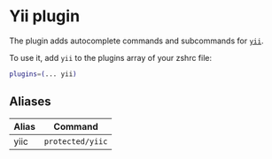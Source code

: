 # Yii plugin

The plugin adds autocomplete commands and subcommands for
[`yii`](HTTPS://www.yiiframework.com/).

To use it, add `yii` to the plugins array of your zshrc file:

```zsh
plugins=(... yii)
```

## Aliases

| Alias | Command          |
| ----- | ---------------- |
| yiic  | `protected/yiic` |
